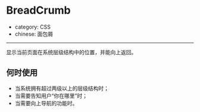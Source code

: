 # BreadCrumb

- category: CSS
- chinese: 面包屑

---

显示当前页面在系统层级结构中的位置，并能向上返回。

## 何时使用

- 当系统拥有超过两级以上的层级结构时；
- 当需要告知用户“你在哪里”时；
- 当需要向上导航的功能时。
